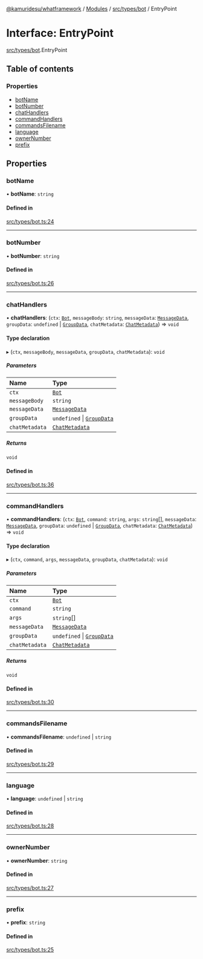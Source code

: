 [@kamuridesu/whatframework](../README.md) / [Modules](../modules.md) / [src/types/bot](../modules/src_types_bot.md) / EntryPoint

# Interface: EntryPoint

[src/types/bot](../modules/src_types_bot.md).EntryPoint

## Table of contents

### Properties

- [botName](src_types_bot.EntryPoint.md#botname)
- [botNumber](src_types_bot.EntryPoint.md#botnumber)
- [chatHandlers](src_types_bot.EntryPoint.md#chathandlers)
- [commandHandlers](src_types_bot.EntryPoint.md#commandhandlers)
- [commandsFilename](src_types_bot.EntryPoint.md#commandsfilename)
- [language](src_types_bot.EntryPoint.md#language)
- [ownerNumber](src_types_bot.EntryPoint.md#ownernumber)
- [prefix](src_types_bot.EntryPoint.md#prefix)

## Properties

### botName

• **botName**: `string`

#### Defined in

[src/types/bot.ts:24](https://github.com/kamuridesu/WhatFramework/blob/01ee173/src/types/bot.ts#L24)

___

### botNumber

• **botNumber**: `string`

#### Defined in

[src/types/bot.ts:26](https://github.com/kamuridesu/WhatFramework/blob/01ee173/src/types/bot.ts#L26)

___

### chatHandlers

• **chatHandlers**: (`ctx`: [`Bot`](src_types_bot.Bot.md), `messageBody`: `string`, `messageData`: [`MessageData`](../classes/src_types_messageData.MessageData.md), `groupData`: `undefined` \| [`GroupData`](../classes/src_types_groupData.GroupData.md), `chatMetadata`: [`ChatMetadata`](../classes/src_types_chatMetadata.ChatMetadata.md)) => `void`

#### Type declaration

▸ (`ctx`, `messageBody`, `messageData`, `groupData`, `chatMetadata`): `void`

##### Parameters

| Name | Type |
| :------ | :------ |
| `ctx` | [`Bot`](src_types_bot.Bot.md) |
| `messageBody` | `string` |
| `messageData` | [`MessageData`](../classes/src_types_messageData.MessageData.md) |
| `groupData` | `undefined` \| [`GroupData`](../classes/src_types_groupData.GroupData.md) |
| `chatMetadata` | [`ChatMetadata`](../classes/src_types_chatMetadata.ChatMetadata.md) |

##### Returns

`void`

#### Defined in

[src/types/bot.ts:36](https://github.com/kamuridesu/WhatFramework/blob/01ee173/src/types/bot.ts#L36)

___

### commandHandlers

• **commandHandlers**: (`ctx`: [`Bot`](src_types_bot.Bot.md), `command`: `string`, `args`: `string`[], `messageData`: [`MessageData`](../classes/src_types_messageData.MessageData.md), `groupData`: `undefined` \| [`GroupData`](../classes/src_types_groupData.GroupData.md), `chatMetadata`: [`ChatMetadata`](../classes/src_types_chatMetadata.ChatMetadata.md)) => `void`

#### Type declaration

▸ (`ctx`, `command`, `args`, `messageData`, `groupData`, `chatMetadata`): `void`

##### Parameters

| Name | Type |
| :------ | :------ |
| `ctx` | [`Bot`](src_types_bot.Bot.md) |
| `command` | `string` |
| `args` | `string`[] |
| `messageData` | [`MessageData`](../classes/src_types_messageData.MessageData.md) |
| `groupData` | `undefined` \| [`GroupData`](../classes/src_types_groupData.GroupData.md) |
| `chatMetadata` | [`ChatMetadata`](../classes/src_types_chatMetadata.ChatMetadata.md) |

##### Returns

`void`

#### Defined in

[src/types/bot.ts:30](https://github.com/kamuridesu/WhatFramework/blob/01ee173/src/types/bot.ts#L30)

___

### commandsFilename

• **commandsFilename**: `undefined` \| `string`

#### Defined in

[src/types/bot.ts:29](https://github.com/kamuridesu/WhatFramework/blob/01ee173/src/types/bot.ts#L29)

___

### language

• **language**: `undefined` \| `string`

#### Defined in

[src/types/bot.ts:28](https://github.com/kamuridesu/WhatFramework/blob/01ee173/src/types/bot.ts#L28)

___

### ownerNumber

• **ownerNumber**: `string`

#### Defined in

[src/types/bot.ts:27](https://github.com/kamuridesu/WhatFramework/blob/01ee173/src/types/bot.ts#L27)

___

### prefix

• **prefix**: `string`

#### Defined in

[src/types/bot.ts:25](https://github.com/kamuridesu/WhatFramework/blob/01ee173/src/types/bot.ts#L25)
